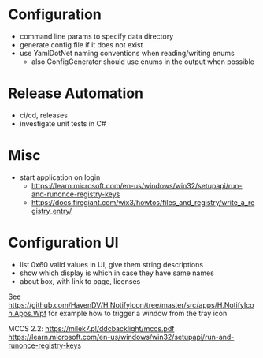 Configuration
=============

- command line params to specify data directory
- generate config file if it does not exist
- use YamlDotNet naming conventions when reading/writing enums
   - also ConfigGenerator should use enums in the output when possible

Release Automation
==================

- ci/cd, releases
- investigate unit tests in C#

Misc
====

- start application on login
   - https://learn.microsoft.com/en-us/windows/win32/setupapi/run-and-runonce-registry-keys
   - https://docs.firegiant.com/wix3/howtos/files_and_registry/write_a_registry_entry/

Configuration UI
================

- list 0x60 valid values in UI, give them string descriptions
- show which display is which in case they have same names
- about box, with link to page, licenses

See https://github.com/HavenDV/H.NotifyIcon/tree/master/src/apps/H.NotifyIcon.Apps.Wpf for example how to trigger a window from the tray icon

MCCS 2.2: https://milek7.pl/ddcbacklight/mccs.pdf
https://learn.microsoft.com/en-us/windows/win32/setupapi/run-and-runonce-registry-keys
